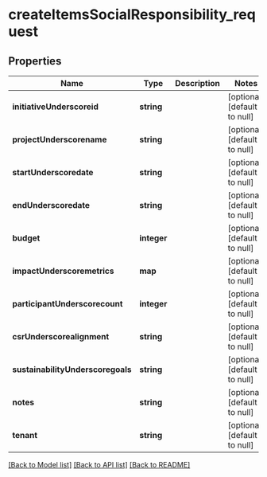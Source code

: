 # createItemsSocialResponsibility_request

## Properties
Name | Type | Description | Notes
------------ | ------------- | ------------- | -------------
**initiativeUnderscoreid** | **string** |  | [optional] [default to null]
**projectUnderscorename** | **string** |  | [optional] [default to null]
**startUnderscoredate** | **string** |  | [optional] [default to null]
**endUnderscoredate** | **string** |  | [optional] [default to null]
**budget** | **integer** |  | [optional] [default to null]
**impactUnderscoremetrics** | **map** |  | [optional] [default to null]
**participantUnderscorecount** | **integer** |  | [optional] [default to null]
**csrUnderscorealignment** | **string** |  | [optional] [default to null]
**sustainabilityUnderscoregoals** | **string** |  | [optional] [default to null]
**notes** | **string** |  | [optional] [default to null]
**tenant** | **string** |  | [optional] [default to null]

[[Back to Model list]](../README.md#documentation-for-models) [[Back to API list]](../README.md#documentation-for-api-endpoints) [[Back to README]](../README.md)


